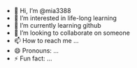 - 👋 Hi, I’m @mia3388
- 👀 I’m interested in life-long learning
- 🌱 I’m currently learning github
- 💞️ I’m looking to collaborate on someone
- 📫 How to reach me ...
- 😄 Pronouns: ...
- ⚡ Fun fact: ...

<!---
mia3388/mia3388 is a ✨ special ✨ repository because its `README.md` (this file) appears on your GitHub profile.
You can click the Preview link to take a look at your changes.
--->
